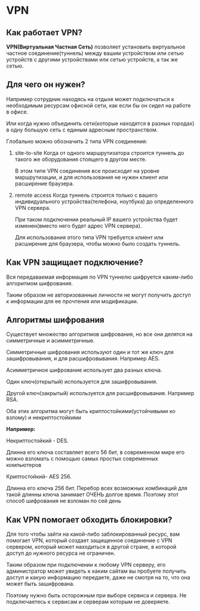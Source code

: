 # VPN

## Как работает VPN?
**VPN(Виртуальная Частная Сеть)** позволяет установить виртуальное частное соединение(туннель) между вашим устройством или сетью устройств с другими устройствами или сетью устройств, а так же сетью.

## Для чего он нужен?
Например сотрудник находясь на отдыхе может подключаться к необходимым ресурсам офисной сети, как если бы он сидел на работе в офисе.

Или когда нужно объединить сети(которые находятся в разных городах) в одну большую сеть с единым адресным пространством.

Глобально можно обозначить 2 типа VPN соединения:
1. site-to-site
	Когда от одного маршрутизатора строится туннель до такого же оборудования стоящего в другом месте.
	
	В этом типе VPN соединения все происходит на уровне маршрутизации, и для использования не нужен клиент или расширение браузера.

2. remote access
	Когда туннель строится только с вашего индивидуального устройства(телефона, ноутбука) до определенного VPN сервера.
	
	При таком подключении реальный IP вашего устройства будет изменен(вместо него будет адрес VPN сервера).
	
	Для использования этого типа VPN требуется клиент или расширение для браузера, чтобы можно было создать туннель.


## Как VPN защищает подключение?
Вся передаваемая информация по VPN туннелю шифруется каким-либо алгоритмом шифрования.

Таким образом не авторизованные личности не могут получить доступ к информации для ее прочтения или модификации.

## Алгоритмы шифрования
Существует множество алгоритмов шифрования, но все они делятся на симметричные и асимметричные.

Симметричные шифрования используют один и тот же ключ для зашифровывания, и для расшифровывания.
Например AES.

Асимметричное шифрование использует два разных ключа.

Один ключ(открытый) используется для зашифровывания.

Другой ключ(закрытый) используется для расшифровывания.
Например RSA.

Оба этих алгоритма могут быть криптостойкими(устойчивыми ко взлому) и некриптостойкими

**Например:** 

Некриптостойкий - DES.

Длинна его ключа составляет всего 56 бит, в современном мире его можно взломать с помощью самых простых современных компьютеров

Криптостойкий- AES 256.

Длинна его ключа 256 бит. Перебор всех возможных комбинаций для такой длинны ключа занимает ОЧЕНЬ долгое время. Поэтому этот способ шифрования не взломан по сей день

## Как VPN помогает обходить блокировки?
Для того чтобы зайти на какой-либо заблокированный ресурс, вам помогает VPN, который создает защищенное соединение с VPN сервером, который может находиться в другой стране, в которой доступ до нужного ресурса не ограничен.

Таким образом при подключении к любому VPN серверу, его администратор может увидеть к каким сайтам вы пробуете получить доступ и какую информацию передаете, даже не смотря на то, что она может быть зашифрована.

Поэтому нужно быть осторожным при выборе сервиса и сервера. Не подключаетесь к сервисам и серверам которым не доверяете.
